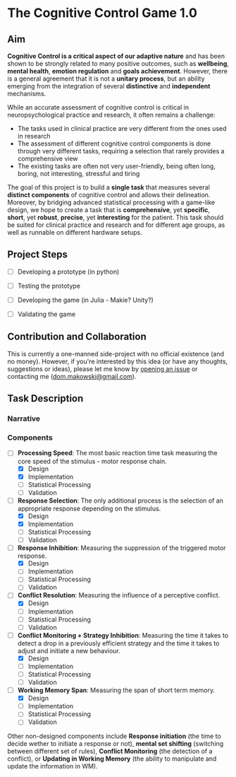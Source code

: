 # The Cognitive Control Game 1.0

## Aim

**Cognitive Control is a critical aspect of our adaptive nature** and has been shown to be strongly related to many positive outcomes, such as **wellbeing**, **mental health**, **emotion regulation** and **goals achievement**. However, there is a general agreement that it is not a **unitary process**, but an ability emerging from the integration of several **distinctive** and **independent** mechanisms.

While an accurate assessment of cognitive control is critical in neuropsychological practice and research, it often remains a challenge:

- The tasks used in clinical practice are very different from the ones used in research
- The assessment of different cognitive control components is done through very different tasks, requiring a selection that rarely provides a comprehensive view
- The existing tasks are often not very user-friendly, being often long, boring, not interesting, stressful and tiring


The goal of this project is to build a **single task** that measures several **distinct components** of cognitive control and allows their delineation. Moreover, by bridging advanced statistical processing with a game-like design, we hope to create a task that is **comprehensive**, yet **specific**, **short**, yet **robust**, **precise**, yet **interesting** for the patient. This task should be suited for clinical practice and research and for different age groups, as well as runnable on different hardware setups.

## Project Steps

- [ ] Developing a prototype (in python)
- [ ] Testing the prototype 
- [ ] Developing the game (in Julia - Makie? Unity?)
- [ ] Validating the game


## Contribution and Collaboration

This is currently a one-manned side-project with no official existence (and no money). However, if you're interested by this idea (or have any thoughts, suggestions or ideas), please let me know by [opening an issue](https://github.com/neuropsychology/CognitiveControl/issues) or contacting me ([dom.makowski@gmail.com](https://dominiquemakowski.github.io/)).

## Task Description


### Narrative


### Components

- [ ] **Processing Speed**: The most basic reaction time task measuring the core speed of the stimulus - motor response chain.
  - [x] Design
  - [x] Implementation
  - [ ] Statistical Processing
  - [ ] Validation

- [ ] **Response Selection**: The only additional process is the selection of an appropriate response depending on the stimulus.
  - [x] Design
  - [x] Implementation
  - [ ] Statistical Processing
  - [ ] Validation
  
- [ ] **Response Inhibition**: Measuring the suppression of the triggered motor response.
  - [x] Design
  - [ ] Implementation
  - [ ] Statistical Processing
  - [ ] Validation
  
- [ ] **Conflict Resolution**: Measuring the influence of a perceptive conflict.
  - [x] Design
  - [ ] Implementation
  - [ ] Statistical Processing
  - [ ] Validation
  
- [ ] **Conflict Monitoring + Strategy Inhibition**: Measuring the time it takes to detect a drop in a previously efficient strategy and the time it takes to adjust and initiate a new behaviour.
  - [x] Design
  - [ ] Implementation
  - [ ] Statistical Processing
  - [ ] Validation
  
- [ ] **Working Memory Span**: Measuring the span of short term memory.
  - [x] Design
  - [ ] Implementation
  - [ ] Statistical Processing
  - [ ] Validation
  
Other non-designed components include **Response initiation** (the time to decide wether to initiate a response or not), **mental set shifting** (switching between different set of rules), **Conflict Monitoring** (the detection of a conflict), or **Updating in Working Memory** (the ability to manipulate and update the information in WM).